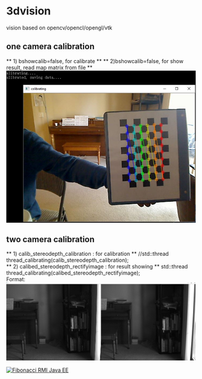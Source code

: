 # 3dvision
 vision based on opencv/opencl/opengl/vtk
 
## one camera calibration
** 1) bshowcalib=false, for calibrate **
** 2)bshowcalib=false,  for show result, read map matrix from file **
![GitHub Logo](https://github.com/choybeen/3dvision/blob/main/calibration/Capture.JPG)

## two camera calibration
** 1)  calib_stereodepth_calibration : for calibration **
	//std::thread thread_calibrating(calib_stereodepth_calibration);  
** 2)  calibed_stereodepth_rectifyimage  :  for result showing **
	std::thread thread_calibrating(calibed_stereodepth_rectifyimage);    
Format: ![Alt Text](https://github.com/choybeen/3dvision/blob/main/calibration/Capture5.JPG)

[![Fibonacci RMI Java EE](http://img.youtube.com/vi/nX_inqaAzOI/0.jpg)](https://www.youtube.com/watch?v=nX_inqaAzOI&feature=youtu.be&hd=1 "RMI Fibonacci Java")

